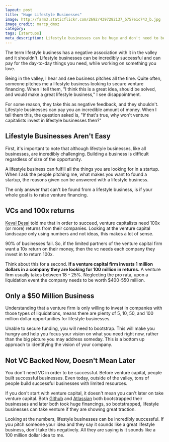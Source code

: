 ```yaml
---
layout: post
title: "Huge Lifestyle Businesses"
image: http://farm3.staticflickr.com/2692/4397282137_b757e1c743_b.jpg
image_credit: marcp_dmoz
category: 
tags: [startups]
meta_description: Lifestyle businesses can be huge and don't need to be venture backed.
---
```


The term lifestyle business has a negative association with it in the valley and it shouldn't. Lifestyle businesses can be incredibly successful and can pay for the day-to-day things you need, while working on something you love.

Being in the valley, I hear and see business pitches all the time. Quite often, someone pitches me a lifestyle business looking to secure venture financing. When I tell them, "I think this is a great idea, should be solved, and would make a great lifestyle business," I see disappointment.

For some reason, they take this as negative feedback, and they shouldn't. Lifestyle businesses can pay you an incredible amount of money. When I tell them this, the question asked is, "If that's true, why won't venture capitalists invest in lifestyle businesses then?"

## Lifestyle Businesses Aren't Easy
First, it's important to note that although lifestyle businesses, like all businesses, are incredibly challenging. Building a business is difficult regardless of size of the opportunity.

A lifestyle business can fulfill all the things you are looking for in a startup. When I ask the people pitching me, what makes you want to found a startup, the reasons given can be answered with a lifestyle business.

The only answer that can't be found from a lifestyle business, is if your whole goal is to raise venture financing. 

## VCs and 100x returns
[Keval Desai](https://twitter.com/kevaldesai/) told me that in order to succeed, venture capitalists need 100x (or more) returns from their companies. Looking at the venture capital landscape only using numbers and not ideas, this makes a lot of sense.

90% of businesses fail. So, if the limited partners of the venture capital firm want a 10x return on their money, then the vc needs each company they invest in to return 100x.

Think about this for a second. __If a venture capital firm invests 1 million dollars in a company they are looking for 100 million in returns.__ A venture firm usually takes between 18 - 25%. Neglecting the pro rata, upon a liquidation event the company needs to be worth $400-550 million.

## Only a $50 Million Business
Understanding that a venture firm is only willing to invest in companies with those types of liquidations, means there are plenty of 5, 10, 50, and 100 million dollar opportunities for lifestyle businesses.

Unable to secure funding, you will need to bootstrap. This will make you hungry and help you focus your vision on what you need right now, rather than the big picture you may address someday. This is a bottom up approach to identifying the vision of your company.

## Not VC Backed Now, Doesn't Mean Later
You don't need VC in order to be successful. Before venture capital, people built successful businesses. Even today, outside of the valley, tons of people build successful businesses with limited resources.

If you don't start with venture capital, it doesn't mean you can't later on take venture capital. Both [Github](http://www.sfgate.com/technology/article/Andreessen-Horowitz-puts-100-million-into-GitHub-3700576.php) and [Atlassian](http://blogs.wsj.com/digits/2010/07/14/accel-invests-60-million-in-atlassian/) both bootstrapped their businesses and later both took huge financings, so bootstrapped, lifestyle businesses can take venture if they are showing great traction.

Looking at the numbers, lifestyle businesses can be incredibly successful. If you pitch someone your idea and they say it sounds like a great lifestyle business, don't take this negatively. All they are saying is it sounds like a 100 million dollar idea to me.


